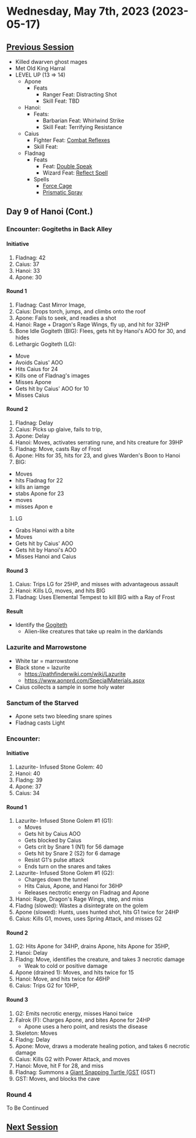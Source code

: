 # Wednesday, May 7th, 2023 (2023-05-17)

## [Previous Session](./2023-04-05.md)

- Killed dwarven ghost mages
- Met Old King Harral
- LEVEL UP (13 => 14)
  - Apone
    - Feats
      - Ranger Feat: Distracting Shot
      - Skill Feat: TBD
  - Hanoi: 
    - Feats:
      - Barbarian Feat: Whirlwind Strike
      - Skill Feat: Terrifying Resistance
  - Caius
    - Fighter Feat: [Combat Reflexes](https://2e.aonprd.com/Feats.aspx?ID=398)
    - Skill Feat: 
  - Fladnag
    - Feats
      - Feat: [Double Speak](https://2e.aonprd.com/Feats.aspx?ID=2124)
      - Wizard Feat: [Reflect Spell](https://2e.aonprd.com/Feats.aspx?ID=624)
    - Spells
      - [Force Cage](https://2e.aonprd.com/Spells.aspx?ID=690)
      - [Prismatic Spray](https://2e.aonprd.com/Spells.aspx?ID=233)

## Day 9 of Hanoi (Cont.)

### Encounter: Gogiteths in Back Alley

#### Initiative

1. Fladnag: 42
1. Caius: 37
1. Hanoi: 33
1. Apone: 30

#### Round 1

1. Fladnag: Cast Mirror Image, 
1. Caius: Drops torch, jumps, and climbs onto the roof
1. Apone: Fails to seek, and readies a shot
1. Hanoi: Rage + Dragon's Rage Wings, fly up, and hit for 32HP
1. Bone Idle Gogiteth (BIG): Flees, gets hit by Hanoi's AOO for 30, and hides 
1. Lethargic Gogiteth (LG): 
  - Move
  - Avoids Caius' AOO
  - Hits Caius for 24
  - Kills one of Fladnag's images
  - Misses Apone
  - Gets hit by Caius' AOO for 10
  - Misses Caius

#### Round 2

1. Fladnag: Delay
1. Caius: Picks up glaive, fails to trip, 
1. Apone: Delay
1. Hanoi: Moves, activates serrating rune, and hits creature for 39HP
1. Fladnag: Move, casts Ray of Frost 
1. Apone: Hits for 35, hits for 23, and gives Warden's Boon to Hanoi
1. BIG: 
  - Moves
  - hits Fladnag for 22
  - kills an iamge
  - stabs Apone for 23
  - moves
  - misses Apon e
1. LG
  - Grabs Hanoi with a bite
  - Moves
  - Gets hit by Caius' AOO
  - Gets hit by Hanoi's AOO
  - Misses Hanoi and Caius

#### Round 3

1. Caius: Trips LG for 25HP, and misses with advantageous assault
1. Hanoi: Kills LG, moves, and hits BIG
1. Fladnag: Uses Elemental Tempest to kill BIG with a Ray of Frost 

#### Result

- Identify the [Gogiteth](https://2e.aonprd.com/Monsters.aspx?ID=237)
  - Alien-like creatures that take up realm in the darklands 

### Lazurite and Marrowstone

- White tar = marrowstone
- Black stone = lazurite 
  - https://pathfinderwiki.com/wiki/Lazurite
  - https://www.aonprd.com/SpecialMaterials.aspx
- Caius collects a sample in some holy water

### Sanctum of the Starved

- Apone sets two bleeding snare spines
- Fladnag casts Light

### Encounter: 

#### Initiative

1. Lazurite- Infused Stone Golem: 40
1. Hanoi: 40
1. Fladng: 39
1. Apone: 37
1. Caius: 34

#### Round 1

1. Lazurite- Infused Stone Golem #1 (G1): 
   - Moves
   - Gets hit by Caius AOO
   - Gets blocked by Caius
   - Gets crit by Snare 1 (N1) for 56 damage
   - Gets hit by Snare 2 (S2) for 6 damage
   - Resist G1's pulse attack
   - Ends turn on the snares and takes 
1. Lazurite- Infused Stone Golem #1 (G2): 
   - Charges down the tunnel
   - Hits Caius, Apone, and Hanoi for 36HP
   - Releases nectrotic energy on Fladnag and Apone 
1. Hanoi: Rage, Dragon's Rage Wings, step, and miss
1. Fladng (slowed): Wastes a disintegrate on the golem
1. Apone (slowed): Hunts, uses hunted shot, hits G1 twice for 24HP
1. Caius: Kills G1, moves, uses Spring Attack, and misses G2

#### Round 2

1. G2: Hits Apone for 34HP, drains Apone, hits Apone for 35HP, 
1. Hanoi: Delay
1. Fladng: Move, identifies the creature, and takes 3 necrotic damage
   - Weak to cold or positive damage
1. Apone (drained 1): Moves, and hits twice for 15
1. Hanoi: Move, and hits twice for 46HP
1. Caius: Trips G2 for 10HP, 

#### Round 3

1. G2: Emits necrotic energy, misses Hanoi twice
1. Falrok (F): Charges Apone, and bites Apone for 24HP
   - Apone uses a hero point, and resists the disease
1. Skeleton: Moves
1. Fladng: Delay
1. Apone: Move, draws a moderate healing potion, and takes 6 necrotic damage
1. Caius: Kills G2 with Power Attack, and moves
1. Hanoi: Move, hit F for 28, and miss
1. Fladnag: Summons a [Giant Snapping Turtle (GST](https://2e.aonprd.com/Monsters.aspx?ID=837) (GST)
1. GST: Moves, and blocks the cave

### Round 4

To Be Continued

## [Next Session](./2023-XX-XX.md)
